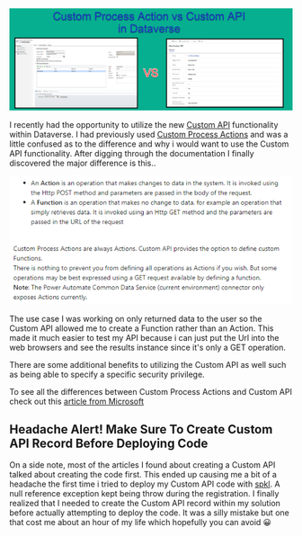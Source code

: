 
![Custom Process Action vs Custom API in Dataverse](https://github.com/rwilson504/Blogger/blob/master/custom-process-action-vs-custom-api/customprocessvscustomapiheader.png?raw=true)

I recently had the opportunity to utilize the new [Custom API](https://docs.microsoft.com/en-us/powerapps/developer/data-platform/custom-api) functionality within Dataverse.  I had previously used [Custom Process Actions](https://docs.microsoft.com/en-us/powerapps/maker/data-platform/create-actions) and was a little confused as to the difference and why i would want to use the Custom API functionality.  After digging through the documentation I finally discovered the major difference is this..

![Custom Process Action vs Custom API](https://github.com/rwilson504/Blogger/blob/master/custom-process-action-vs-custom-api/customactionvscustomapi.png?raw=true)

The use case I was working on only returned data to the user so the Custom API allowed me to create a Function rather than an Action.  This made it much easier to test my API because i can just put the Url into the web browsers and see the results instance since it's only a GET operation.

There are some additional benefits to utilizing the Custom API as well such as being able to specify a specific security privilege.

To see all the differences between Custom Process Actions and Custom API check out this [article from Microsoft](https://docs.microsoft.com/en-us/powerapps/developer/data-platform/custom-actions#compare-custom-process-action-and-custom-api)

## Headache Alert! Make Sure To Create Custom API Record Before Deploying Code

On a side note, most of the articles I found about creating a Custom API talked about creating the code first.  This ended up causing me a bit of a headache the first time i tried to deploy my Custom API code with [spkl](https://github.com/scottdurow/SparkleXrm/wiki/spkl). A null reference exception kept being throw during the registration.  I finally realized that I needed to create the Custom API record within my solution before actually attempting to deploy the code.  It was a silly mistake but one that cost me about an hour of my life which hopefully you can avoid 😀
<!--stackedit_data:
eyJwcm9wZXJ0aWVzIjoidGl0bGU6IEN1c3RvbSBQcm9jZXNzIE
FjdGlvbiB2cyBDdXN0b20gQVBJIGluIERhdGF2ZXJzZVxuYXV0
aG9yOiBSaWNoYXJkIFdpbHNvblxudGFnczogPi1cbiAgZGF0YX
ZlcnNlLHdlYmFwaSxjdXN0b21wcm9jZXNzLGN1c3RvbXByb2Nl
c3NhY3Rpb24sY3VzdG9tYWN0aW9uLGN1c3RvbWFwaSxhcGksZH
luYW1pY3MscG93ZXJhcHBzXG4iLCJoaXN0b3J5IjpbLTIyOTUw
NDI5Ml19
-->